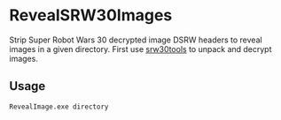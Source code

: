 # RevealSRW30Images

Strip Super Robot Wars 30 decrypted image DSRW headers to reveal images in a given directory.
First use [srw30tools](https://github.com/hkjangshu/srw30tools) to unpack and decrypt images.

## Usage

`RevealImage.exe directory`
